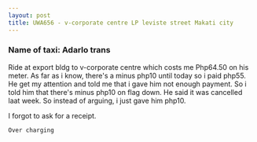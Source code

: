 ```yaml
---
layout: post
title: UWA656 - v-corporate centre LP leviste street Makati city
---
```


### Name of taxi: Adarlo trans

Ride at export bldg to v-corporate centre which costs me Php64.50 on his meter. As far as i know, there's a minus php10 until today so i paid php55. He get my attention and told me that i gave him not enough payment. So i told him that there's minus php10 on flag down. He said it was cancelled laat week. So instead of arguing, i just gave him php10.

I forgot to ask for a receipt.

```Over charging```
